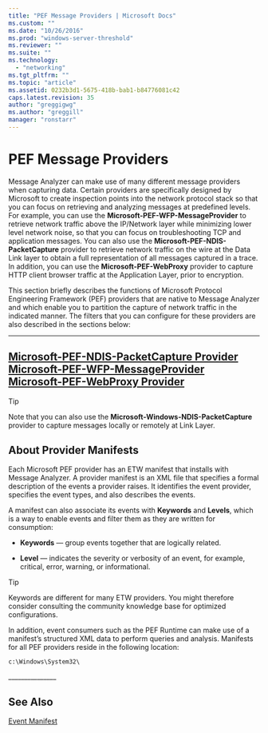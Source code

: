 ```yaml
---
title: "PEF Message Providers | Microsoft Docs"
ms.custom: ""
ms.date: "10/26/2016"
ms.prod: "windows-server-threshold"
ms.reviewer: ""
ms.suite: ""
ms.technology: 
  - "networking"
ms.tgt_pltfrm: ""
ms.topic: "article"
ms.assetid: 0232b3d1-5675-418b-bab1-b84776081c42
caps.latest.revision: 35
author: "greggigwg"
ms.author: "greggill"
manager: "ronstarr"
---
```

# PEF Message Providers
Message Analyzer can make use of many different message providers when capturing data. Certain providers are specifically designed by Microsoft to create inspection points into the network protocol stack so that you can focus on retrieving and analyzing messages at predefined levels. For example, you can use the **Microsoft-PEF-WFP-MessageProvider** to retrieve network traffic above the IP/Network layer while minimizing lower level network noise, so that you can focus on troubleshooting TCP and application messages. You can also use the **Microsoft-PEF-NDIS-PacketCapture** provider to retrieve network traffic on the wire at the Data Link layer to obtain a full representation of all messages captured in a trace. In addition, you can use the **Microsoft-PEF-WebProxy** provider to capture HTTP client browser traffic at the Application Layer, prior to encryption.  
  
 This section briefly describes the functions of Microsoft Protocol Engineering Framework (PEF) providers that are native to Message Analyzer and which enable you to partition the capture of network traffic in the indicated manner. The filters that you can configure for these providers are also described in the sections below:  
  
 ---  
  
 [Microsoft-PEF-NDIS-PacketCapture Provider](microsoft-pef-ndis-packetcapture-provider.md)   
 [Microsoft-PEF-WFP-MessageProvider](microsoft-pef-wfp-messageprovider.md)   
 [Microsoft-PEF-WebProxy Provider](microsoft-pef-webproxy-provider.md)   
---  
  
> [!TIP]
>  Note that you can also use the **Microsoft-Windows-NDIS-PacketCapture** provider to capture messages locally or remotely at Link Layer.  
  
## About Provider Manifests  
 Each Microsoft PEF provider has an ETW manifest that installs with Message Analyzer. A provider manifest is an XML file that specifies a formal description of the events a provider raises. It identifies the event provider, specifies the event types, and also describes the events.  
  
 A manifest can also associate its events with **Keywords** and **Levels**, which is a way to enable events and filter them as they are written for consumption:  
  
-   **Keywords** — group events together that are logically related.  
  
-   **Level** — indicates the severity or verbosity of an event, for example, critical, error, warning, or informational.  
  
> [!TIP]
>  Keywords are different for many ETW providers. You might therefore consider consulting the community knowledge base for optimized configurations.  
  
 In addition, event consumers such as the PEF Runtime can make use of a manifest’s structured XML data to perform queries and analysis. Manifests for all PEF providers reside in the following location:  
  
 `c:\Windows\System32\`  
  
 ______________\_  
  
## See Also  
 [Event Manifest](etw-framework-conceptual-tutorial.md#BKMK_EventManifest)